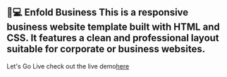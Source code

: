  💼💻 Enfold Business
This is a responsive business website template built with HTML and CSS.
It features a clean and professional layout suitable for corporate or business websites.
----------------------------------------------------------------------------------------------------------------------------------------------------------------------------------------------------------------------------------
Let's Go Live
check out the live demo[here](https://fate-me.github.io/Enfold-Business/)
